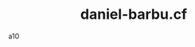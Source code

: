 <script>
  var link = document.createElement("link"); link.rel = "icon"; link.href = "/favicon.png?";
  document.getElementsByTagName("head")[0].appendChild(link);
</script>

# <center>daniel-barbu.cf<center>

a10
